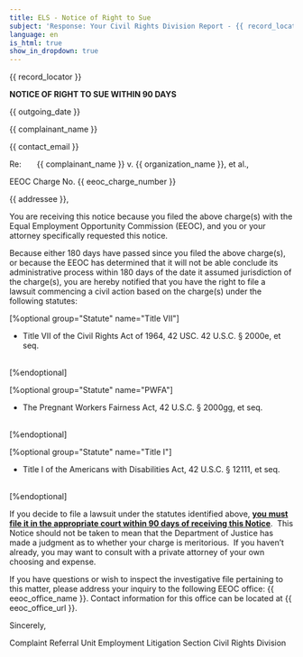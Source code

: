 ```yaml
---
title: ELS - Notice of Right to Sue
subject: 'Response: Your Civil Rights Division Report - {{ record_locator }} from the {{ section_name }} Section'
language: en
is_html: true
show_in_dropdown: true
---
```


{{ record_locator }}

**NOTICE OF RIGHT TO SUE WITHIN 90 DAYS**

{{ outgoing_date }}

{{ complainant_name }}

{{ contact_email }}

Re:       {{ complainant_name }} v. {{ organization_name }}, et al.,

EEOC Charge No. {{ eeoc_charge_number }}

{{ addressee }},

You are receiving this notice because you filed the above charge(s) with the Equal Employment Opportunity Commission (EEOC), and you or your attorney specifically requested this notice. 

Because either 180 days have passed since you filed the above charge(s), or because the EEOC has determined that it will not be able conclude its administrative process within 180 days of the date it assumed jurisdiction of the charge(s), you are hereby notified that you have the right to file a lawsuit commencing a civil action based on the charge(s) under the following statutes:

[%optional group="Statute" name="Title VII"]

- Title VII of the Civil Rights Act of 1964, 42 USC. 42 U.S.C. § 2000e, et seq.
<br/>
[%endoptional]

[%optional group="Statute" name="PWFA"]

- The Pregnant Workers Fairness Act, 42 U.S.C. § 2000gg, et seq.
<br/>
[%endoptional]

[%optional group="Statute" name="Title I"]

- Title I of the Americans with Disabilities Act, 42 U.S.C. § 12111, et seq.
<br/>
[%endoptional]

If you decide to file a lawsuit under the statutes identified above, **<ins>you must file it in the appropriate court within 90 days of receiving this Notice</ins>**.  This Notice should not be taken to mean that the Department of Justice has made a judgment as to whether your charge is meritorious.  If you haven’t already, you may want to consult with a private attorney of your own choosing and expense. 

If you have questions or wish to inspect the investigative file pertaining to this matter, please address your inquiry to the following EEOC office: {{ eeoc_office_name }}. Contact information for this office can be located at {{ eeoc_office_url }}.

Sincerely,

Complaint Referral Unit
Employment Litigation Section
Civil Rights Division
